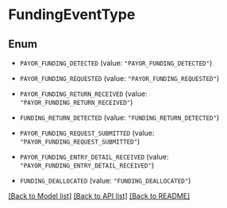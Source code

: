 # FundingEventType

## Enum


* `PAYOR_FUNDING_DETECTED` (value: `"PAYOR_FUNDING_DETECTED"`)

* `PAYOR_FUNDING_REQUESTED` (value: `"PAYOR_FUNDING_REQUESTED"`)

* `PAYOR_FUNDING_RETURN_RECEIVED` (value: `"PAYOR_FUNDING_RETURN_RECEIVED"`)

* `FUNDING_RETURN_DETECTED` (value: `"FUNDING_RETURN_DETECTED"`)

* `PAYOR_FUNDING_REQUEST_SUBMITTED` (value: `"PAYOR_FUNDING_REQUEST_SUBMITTED"`)

* `PAYOR_FUNDING_ENTRY_DETAIL_RECEIVED` (value: `"PAYOR_FUNDING_ENTRY_DETAIL_RECEIVED"`)

* `FUNDING_DEALLOCATED` (value: `"FUNDING_DEALLOCATED"`)


[[Back to Model list]](../README.md#documentation-for-models) [[Back to API list]](../README.md#documentation-for-api-endpoints) [[Back to README]](../README.md)


